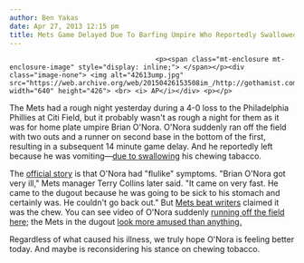 ```yaml
---
author: Ben Yakas
date: Apr 27, 2013 12:15 pm
title: Mets Game Delayed Due To Barfing Umpire Who Reportedly Swallowed His Chewing Tobacco
---
```


	
										<p><span class="mt-enclosure mt-enclosure-image" style="display: inline;"> </span></p><div class="image-none"> <img alt="42613ump.jpg" src="https://web.archive.org/web/20150426153508im_/http://gothamist.com/attachments/byakas/42613ump.jpg" width="640" height="426"> <br> <i> AP</i></div> <p></p>

<p>The Mets had a rough night yesterday during a 4-0 loss to the Philadelphia Phillies at Citi Field, but it probably wasn&apos;t as rough a night for them as it was for home plate umpire Brian O&apos;Nora. O&apos;Nora suddenly ran off the field with two outs and a runner on second base in the bottom of the first, resulting in a subsequent 14 minute game delay. And he reportedly left because he was vomiting&#x2014;<a href="https://web.archive.org/web/20150426153508/http://sports.yahoo.com/blogs/mlb-big-league-stew/umpire-brian-o-nora-leaves-game-reportedly-swallowing-085637761.html">due to swallowing</a> his chewing tabacco. </p>

<p>The <a href="https://web.archive.org/web/20150426153508/http://online.wsj.com/article/APa2497e77bfc84eee81ded583187fa232.html">official story</a> is that O&apos;Nora had &quot;flulike&quot; symptoms. &quot;Brian O&apos;Nora got very ill,&quot; Mets manager Terry Collins later said. &quot;It came on very fast. He came to the dugout because he was going to be sick to his stomach and certainly was. He couldn&apos;t go back out.&quot; But <a href="https://web.archive.org/web/20150426153508/http://hardballtalk.nbcsports.com/2013/04/26/mets-phillies-game-delayed-because-umpire-brian-onora-swallowed-his-chew/?utm_source=dlvr.it&amp;utm_medium=twitter">Mets beat writers</a> claimed it was the chew. You can see video of O&apos;Nora suddenly <a href="https://web.archive.org/web/20150426153508/http://mlb.mlb.com/news/article.jsp?ymd=20130426&amp;content_id=45861576&amp;notebook_id=45875644&amp;vkey=notebook_nym&amp;c_id=nym">running off the field here</a>; the Mets in the dugout <a href="https://web.archive.org/web/20150426153508/http://www.buzzfeed.com/erikmalinowski/vomiting-umpire-delays-game-after-swallowing-his-chew">look more amused than anything.</a></p>

<p>Regardless of what caused his illness, we truly hope O&apos;Nora is feeling better today. And maybe is reconsidering his stance on chewing tobacco.</p>					
										
									
				